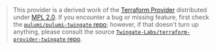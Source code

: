 > This provider is a derived work of the [Terraform Provider](https://github.com/Twingate/terraform-provider-twingate)
> distributed under [MPL 2.0](https://www.mozilla.org/en-US/MPL/2.0/). If you encounter a bug or missing feature,
> first check the [`pulumi/pulumi-twingate` repo](https://github.com/pulumi/pulumi-twingate/issues); however, if that doesn't turn up anything,
> please consult the source [`Twingate-Labs/terraform-provider-twingate` repo](https://github.com/Twingate/terraform-provider-twingate/issues).
